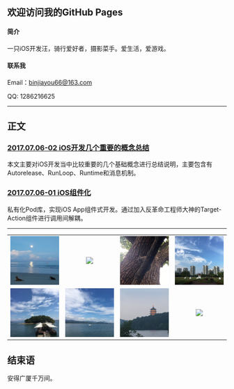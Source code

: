 ## 欢迎访问我的GitHub Pages

#### 简介

一只iOS开发汪，骑行爱好者，摄影菜手。爱生活，爱游戏。

#### 联系我

Email：binjiayou66@163.com

QQ: 1286216625

<hr>

## 正文

### [2017.07.06-02 iOS开发几个重要的概念总结](iOS/AutoreleasRuntimeRunloopMessage.md)

本文主要对iOS开发当中比较重要的几个基础概念进行总结说明，主要包含有Autorelease、RunLoop、Runtime和消息机制。

### [2017.07.06-01 iOS组件化](iOS/Modulization.md)

私有化Pod库，实现iOS App组件式开发。通过加入反革命工程师大神的Target-Action组件进行调用间解耦。

<hr>

<table width="100%" style="text-align: center">

<tr style="margin: 0 auto">

<td style="width: 20%; margin: 0 20px"><img style="width: 300px" src="resources/images/photos/01.jpg"></td>
<td style="width: 20%; margin: 0 20px"><img style="width: 300px" src="resources/images/photos/02.jpg"></td>
<td style="width: 20%; margin: 0 20px"><img style="width: 300px" src="resources/images/photos/03.jpg"></td>
<td style="width: 20%; margin: 0 20px"><img style="width: 300px" src="resources/images/photos/04.jpg"></td>

</tr>
<tr style="margin: 0 auto">

<td style="width: 20%; margin: 0 20px"><img style="width: 300px" src="resources/images/photos/05.jpg"></td>
<td style="width: 20%; margin: 0 20px"><img style="width: 300px" src="resources/images/photos/06.jpg"></td>
<td style="width: 20%; margin: 0 20px"><img style="width: 300px" src="resources/images/photos/07.JPG"></td>
<td style="width: 20%; margin: 0 20px"><img style="width: 300px" src="resources/images/photos/08.jpg"></td>

</tr>

</table>



## 结束语

安得广厦千万间。

